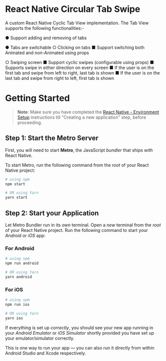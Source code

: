 # React Native Circular Tab Swipe
A custom React Native Cyclic Tab  View implementation. The Tab View supports the following functionalities:-

● Support adding and removing of tabs

● Tabs are switchable
   ○ Clicking on tabs
      ■ Support switching both Animated and non-Animated using props
      
   ○ Swiping screen
      ■ Support cyclic swipes (configurable using props)
      ■ Supports swipe in either direction on every screen
      ■ If the user is on the first tab and swipe from left to right, last tab is shown
      ■ If the user is on the last tab and swipe from right to left, first tab is shown

# Getting Started

>**Note**: Make sure you have completed the [React Native - Environment Setup](https://reactnative.dev/docs/environment-setup) instructions till "Creating a new application" step, before proceeding.

## Step 1: Start the Metro Server

First, you will need to start **Metro**, the JavaScript _bundler_ that ships _with_ React Native.

To start Metro, run the following command from the _root_ of your React Native project:

```bash
# using npm
npm start

# OR using Yarn
yarn start
```

## Step 2: Start your Application

Let Metro Bundler run in its _own_ terminal. Open a _new_ terminal from the _root_ of your React Native project. Run the following command to start your _Android_ or _iOS_ app:

### For Android

```bash
# using npm
npm run android

# OR using Yarn
yarn android
```

### For iOS

```bash
# using npm
npm run ios

# OR using Yarn
yarn ios
```

If everything is set up _correctly_, you should see your new app running in your _Android Emulator_ or _iOS Simulator_ shortly provided you have set up your emulator/simulator correctly.

This is one way to run your app — you can also run it directly from within Android Studio and Xcode respectively.
